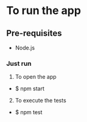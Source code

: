 # To run the app
## Pre-requisites
- Node.js
### Just run
1. To open the app
- $ npm start
2. To execute the tests
- $ npm test

